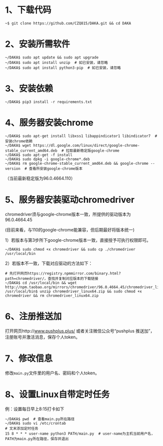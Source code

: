 # 1、下载代码

```shell
~$ git clone https://github.com/CZQ815/DAKA.git && cd DAKA
```

# 2、安装所需软件

```shell
~/DAKA$ sudo apt update && sudo apt upgrade
~/DAKA$ sudo apt install unzip  # 如已安装，请忽略
~/DAKA$ sudo apt install python3-pip  # 如已安装，请忽略
```

# 3、安装依赖

```shell
~/DAKA$ pip3 install -r requirements.txt
```

# 4、服务器安装chrome

```shell
~/DAKA$ sudo apt-get install libxss1 libappindicator1 libindicator7  # 安装chrome依赖
~/DAKA$ wget https://dl.google.com/linux/direct/google-chrome-stable_current_amd64.deb  # 拉取最新稳定版google-chrome
~/DAKA$ sudo apt-get -f install
~/DAKA$ sudo dpkg -i google-chrome*.deb
~/DAKA$ rm google-chrome-stable_current_amd64.deb && google-chrome --version  # 查看所安装google-chrome版本
```

（当前最新稳定版为96.0.4664.110）

# 5、服务器安装驱动chromedriver

chromedriver须与google-chrome版本一致，所提供的驱动版本为96.0.4664.45

(目前来看，与110的google-chrome能兼容，但后期最好将版本统一)

1）若版本与第3步所下google-chrome版本一致，直接授予可执行权限即可。

```shell
~/DAKA$ sudo chmod +x chromedriver && sudo cp ./chromedriver /usr/local/bin
```

2）若版本不一致，下载对应驱动的方法如下：

```shell
# 先打开网页https://registry.npmmirror.com/binary.html?path=chromedriver/，查找并复制对应版本的下载链接
~/DAKA$ cd /usr/local/bin && wget http://npm.taobao.org/mirrors/chromedriver/96.0.4664.45/chromedriver_linux64.zip
/usr/local/bin$ unzip chromedriver_linux64.zip && sudo chmod +x chromedriver && rm chromedriver_linux64.zip
```

# 6、注册推送加

打开网页http://www.pushplus.plus/ 或者关注微信公众号“pushplus 推送加”，注册账号并激活消息，保存个人token。

# 7、修改信息

修改`main.py`文件里的用户名、密码和个人token。

# 8、设置Linux自带定时任务

例：设置每日早上8:15打卡如下

```shell
~/DAKA$ pwd  # 查看main.py所在路径
~/DAKA$ sudo vi /etc/crontab
# 文末添加定时任务
15 8 * * * user-name python3 PATH/main.py  # user-name为主机当前用户名，PATH为main.py所在路径，保存并退出
```
